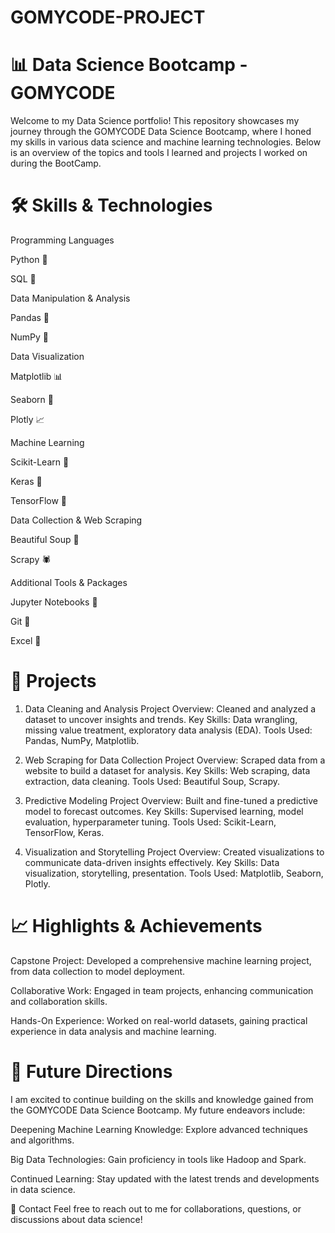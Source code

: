 # GOMYCODE-PROJECT

# 📊 Data Science Bootcamp - GOMYCODE
Welcome to my Data Science portfolio! This repository showcases my journey through the GOMYCODE Data Science Bootcamp, where I honed my skills in various data science and machine learning technologies. Below is an overview of the topics and tools I learned and projects I worked on during the BootCamp.


# 🛠️ Skills & Technologies
Programming Languages

Python 🐍

SQL 💾

Data Manipulation & Analysis

Pandas 🐼

NumPy 🔢

Data Visualization

Matplotlib 📊

Seaborn 🌊

Plotly 📈

Machine Learning

Scikit-Learn 🤖

Keras 🧠

TensorFlow 🔗

Data Collection & Web Scraping

Beautiful Soup 🍲

Scrapy 🕷️

Additional Tools & Packages

Jupyter Notebooks 📓

Git 🧩

Excel 📑


# 📂 Projects
1. Data Cleaning and Analysis
Project Overview: Cleaned and analyzed a dataset to uncover insights and trends.
Key Skills: Data wrangling, missing value treatment, exploratory data analysis (EDA).
Tools Used: Pandas, NumPy, Matplotlib.

2. Web Scraping for Data Collection
Project Overview: Scraped data from a website to build a dataset for analysis.
Key Skills: Web scraping, data extraction, data cleaning.
Tools Used: Beautiful Soup, Scrapy.

3. Predictive Modeling
Project Overview: Built and fine-tuned a predictive model to forecast outcomes.
Key Skills: Supervised learning, model evaluation, hyperparameter tuning.
Tools Used: Scikit-Learn, TensorFlow, Keras.

4. Visualization and Storytelling
Project Overview: Created visualizations to communicate data-driven insights effectively.
Key Skills: Data visualization, storytelling, presentation.
Tools Used: Matplotlib, Seaborn, Plotly.


# 📈 Highlights & Achievements
Capstone Project: Developed a comprehensive machine learning project, from data collection to model deployment.

Collaborative Work: Engaged in team projects, enhancing communication and collaboration skills.

Hands-On Experience: Worked on real-world datasets, gaining practical experience in data analysis and machine learning.


# 🚀 Future Directions
I am excited to continue building on the skills and knowledge gained from the GOMYCODE Data Science Bootcamp. My future endeavors include:

Deepening Machine Learning Knowledge: Explore advanced techniques and algorithms.

Big Data Technologies: Gain proficiency in tools like Hadoop and Spark.

Continued Learning: Stay updated with the latest trends and developments in data science.

📧 Contact
Feel free to reach out to me for collaborations, questions, or discussions about data science!




